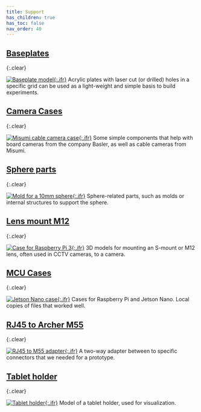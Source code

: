 ```yaml
---
title: Support
has_children: true
has_toc: false
nav_order: 40
---
```


## [Baseplates]({{site.baseurl}}/support/baseplate)
{:.clear}

[![Baseplate model]({{"/assets/img/Support/Baseplate/Baseplate.png"|relative_url}}){:.ifr}]({{site.baseurl}}/support/baseplate)
Acrylic plates with laser cut (or drilled) holes in a specific grid can be used as a light-weight and simple basis to build experiments.

## [Camera Cases]({{site.baseurl}}/support/camera-case)
{:.clear}

[![Misumi cable camera case]({{"/assets/img/Support/Case_Cable-Camera_Misumi/Case_Cable-Camera.png"|relative_url}}){:.ifr}]({{site.baseurl}}/support/camera-case)
Some simple components that help with board cameras from the company Basler, as well as cable cameras from Misumi.

## [Sphere parts]({{site.baseurl}}/support/sphere)
{:.clear}

[![Mold for a 10mm sphere]({{"/assets/img/Support/Spheres/Mold-10mm.png"|relative_url}}){:.ifr}]({{site.baseurl}}/support/sphere)
Sphere-related parts, such as molds or internal structures to support the sphere.

## [Lens mount M12]({{site.baseurl}}/support/lens-mount)
{:.clear}

[![Case for Raspberry Pi 3]({{"/assets/img/Support/Lens-mount_M12/Adapter_PS-eye_Lens-mount.png"|relative_url}}){:.ifr}]({{site.baseurl}}/support/lens-mount)
3D models for mounting an S-mount or M12 lens, often used in CCTV cameras, to a camera.

## [MCU Cases]({{site.baseurl}}/support/mcu-case)
{:.clear}

[![Jetson Nano case]({{"/assets/img/Support/Case_Jetson-Nano/Case_Jetson-Nano_top.png"|relative_url}}){:.ifr}]({{site.baseurl}}/support/mcu-case)
Cases for Raspberry Pi and Jetson Nano. Local copies of files that worked well.

## [RJ45 to Archer M55]({{site.baseurl}}/support/rj45-m55)
{:.clear}

[![RJ45 to M55 adapter]({{"/assets/img/Support/Adapter_M55-RJ45/Adapter_M55-RJ45.png"|relative_url}}){:.ifr}]({{site.baseurl}}/support/rj45-m55)
A two-way adapter between to specific connectors that we needed for a prototype. 

## [Tablet holder]({{site.baseurl}}/support/tablet-holder)
{:.clear}

[![Tablet holder]({{"/assets/img/Support/Holder_Tablet/Holder_Tablet.png"|relative_url}}){:.ifr}]({{site.baseurl}}/support/tablet-holder)
Model of a tablet holder, used for visualization.